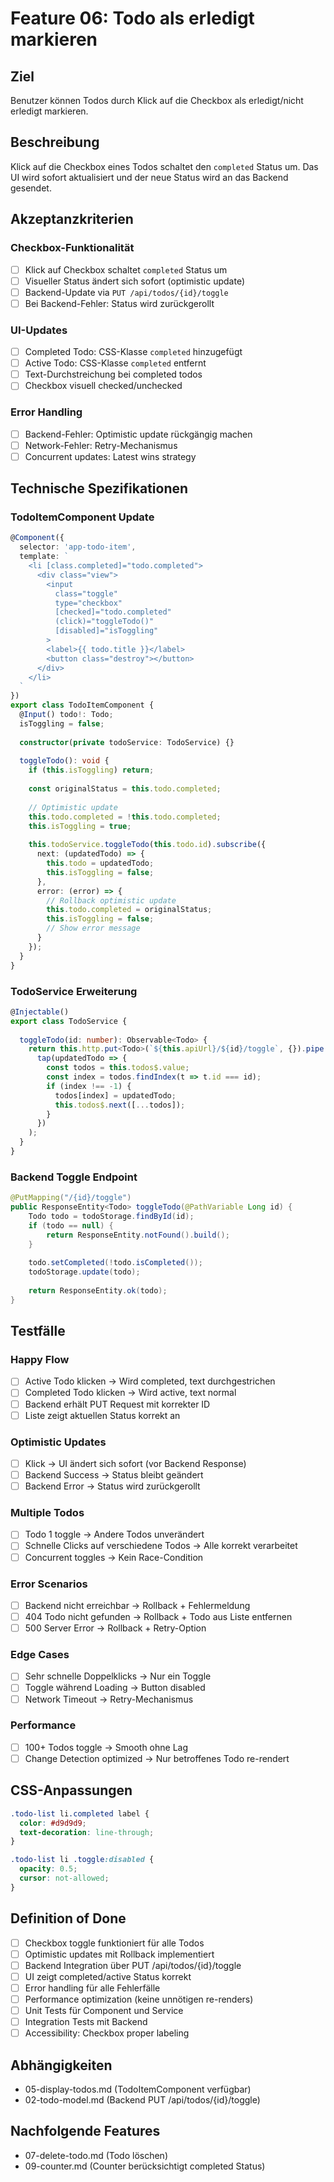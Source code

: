 # Feature 06: Todo als erledigt markieren

## Ziel
Benutzer können Todos durch Klick auf die Checkbox als erledigt/nicht erledigt markieren.

## Beschreibung
Klick auf die Checkbox eines Todos schaltet den `completed` Status um. Das UI wird sofort aktualisiert und der neue Status wird an das Backend gesendet.

## Akzeptanzkriterien

### Checkbox-Funktionalität
- [ ] Klick auf Checkbox schaltet `completed` Status um
- [ ] Visueller Status ändert sich sofort (optimistic update)
- [ ] Backend-Update via `PUT /api/todos/{id}/toggle`
- [ ] Bei Backend-Fehler: Status wird zurückgerollt

### UI-Updates
- [ ] Completed Todo: CSS-Klasse `completed` hinzugefügt
- [ ] Active Todo: CSS-Klasse `completed` entfernt
- [ ] Text-Durchstreichung bei completed todos
- [ ] Checkbox visuell checked/unchecked

### Error Handling
- [ ] Backend-Fehler: Optimistic update rückgängig machen
- [ ] Network-Fehler: Retry-Mechanismus
- [ ] Concurrent updates: Latest wins strategy

## Technische Spezifikationen

### TodoItemComponent Update
```typescript
@Component({
  selector: 'app-todo-item',
  template: `
    <li [class.completed]="todo.completed">
      <div class="view">
        <input 
          class="toggle" 
          type="checkbox" 
          [checked]="todo.completed"
          (click)="toggleTodo()"
          [disabled]="isToggling"
        >
        <label>{{ todo.title }}</label>
        <button class="destroy"></button>
      </div>
    </li>
  `
})
export class TodoItemComponent {
  @Input() todo!: Todo;
  isToggling = false;
  
  constructor(private todoService: TodoService) {}
  
  toggleTodo(): void {
    if (this.isToggling) return;
    
    const originalStatus = this.todo.completed;
    
    // Optimistic update
    this.todo.completed = !this.todo.completed;
    this.isToggling = true;
    
    this.todoService.toggleTodo(this.todo.id).subscribe({
      next: (updatedTodo) => {
        this.todo = updatedTodo;
        this.isToggling = false;
      },
      error: (error) => {
        // Rollback optimistic update
        this.todo.completed = originalStatus;
        this.isToggling = false;
        // Show error message
      }
    });
  }
}
```

### TodoService Erweiterung
```typescript
@Injectable()
export class TodoService {
  
  toggleTodo(id: number): Observable<Todo> {
    return this.http.put<Todo>(`${this.apiUrl}/${id}/toggle`, {}).pipe(
      tap(updatedTodo => {
        const todos = this.todos$.value;
        const index = todos.findIndex(t => t.id === id);
        if (index !== -1) {
          todos[index] = updatedTodo;
          this.todos$.next([...todos]);
        }
      })
    );
  }
}
```

### Backend Toggle Endpoint
```java
@PutMapping("/{id}/toggle")
public ResponseEntity<Todo> toggleTodo(@PathVariable Long id) {
    Todo todo = todoStorage.findById(id);
    if (todo == null) {
        return ResponseEntity.notFound().build();
    }
    
    todo.setCompleted(!todo.isCompleted());
    todoStorage.update(todo);
    
    return ResponseEntity.ok(todo);
}
```

## Testfälle

### Happy Flow
- [ ] Active Todo klicken → Wird completed, text durchgestrichen
- [ ] Completed Todo klicken → Wird active, text normal
- [ ] Backend erhält PUT Request mit korrekter ID
- [ ] Liste zeigt aktuellen Status korrekt an

### Optimistic Updates
- [ ] Klick → UI ändert sich sofort (vor Backend Response)
- [ ] Backend Success → Status bleibt geändert
- [ ] Backend Error → Status wird zurückgerollt

### Multiple Todos
- [ ] Todo 1 toggle → Andere Todos unverändert
- [ ] Schnelle Clicks auf verschiedene Todos → Alle korrekt verarbeitet
- [ ] Concurrent toggles → Kein Race-Condition

### Error Scenarios
- [ ] Backend nicht erreichbar → Rollback + Fehlermeldung
- [ ] 404 Todo nicht gefunden → Rollback + Todo aus Liste entfernen
- [ ] 500 Server Error → Rollback + Retry-Option

### Edge Cases
- [ ] Sehr schnelle Doppelklicks → Nur ein Toggle
- [ ] Toggle während Loading → Button disabled
- [ ] Network Timeout → Retry-Mechanismus

### Performance
- [ ] 100+ Todos toggle → Smooth ohne Lag
- [ ] Change Detection optimized → Nur betroffenes Todo re-rendert

## CSS-Anpassungen
```css
.todo-list li.completed label {
  color: #d9d9d9;
  text-decoration: line-through;
}

.todo-list li .toggle:disabled {
  opacity: 0.5;
  cursor: not-allowed;
}
```

## Definition of Done
- [ ] Checkbox toggle funktioniert für alle Todos
- [ ] Optimistic updates mit Rollback implementiert
- [ ] Backend Integration über PUT /api/todos/{id}/toggle
- [ ] UI zeigt completed/active Status korrekt
- [ ] Error handling für alle Fehlerfälle
- [ ] Performance optimization (keine unnötigen re-renders)
- [ ] Unit Tests für Component und Service
- [ ] Integration Tests mit Backend
- [ ] Accessibility: Checkbox proper labeling

## Abhängigkeiten
- 05-display-todos.md (TodoItemComponent verfügbar)
- 02-todo-model.md (Backend PUT /api/todos/{id}/toggle)

## Nachfolgende Features
- 07-delete-todo.md (Todo löschen)
- 09-counter.md (Counter berücksichtigt completed Status)